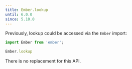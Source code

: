 ```yaml
---
title: Ember.lookup
until: 6.0.0
since: 5.10.0
---
```



Previously, lookup could be accessed via the `Ember` import:
```js
import Ember from 'ember';

Ember.lookup

```

There is no replacement for this API.

